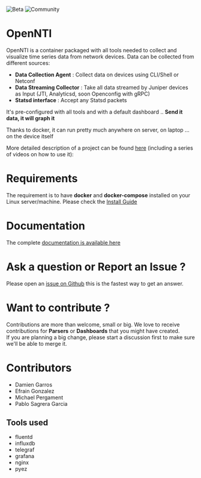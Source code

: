 ![Beta](https://img.shields.io/badge/status-beta-yellowgreen.svg?style=flat "Beta")
![Community](https://img.shields.io/badge/support-community-blue.svg?style=flat "Community")

# OpenNTI

OpenNTI is a container packaged with all tools needed to collect and visualize time series data from network devices.
Data can be collected from different sources:

- **Data Collection Agent** : Collect data on devices using CLI/Shell or Netconf
- **Data Streaming Collector** : Take all data streamed by Juniper devices as Input (JTI, Analyticsd, soon Openconfig with gRPC)
- **Statsd interface** : Accept any Statsd packets

It's pre-configured with all tools and with a default dashboard ..
**Send it data, it will graph it**

Thanks to docker, it can run pretty much anywhere on server, on laptop ... on the device itself

More detailed description of a project can be found [here](http://forums.juniper.net/t5/Analytics/Open-Source-Universal-Telemetry-Collector-for-Junos/ba-p/288677) (including a series of videos on how to use it):

# Requirements

The requirement is to have **docker** and **docker-compose** installed on your Linux server/machine.
Please check the [Install Guide](http://open-nti.readthedocs.io/en/latest/install.html)

# Documentation

The complete [documentation is available here](http://open-nti.readthedocs.io/en/latest/)

# Ask a question or Report an Issue ?

Please open an [issue on Github](https://github.com/Juniper/open-nti/issues) this is the fastest way to get an answer.

# Want to contribute ?

Contributions are more than welcome, small or big. We love to receive contributions for **Parsers** or **Dashboards** that you might have created.  
If you are planning a big change, please start a discussion first to make sure we'll be able to merge it.

# Contributors
 - Damien Garros
 - Efrain Gonzalez
 - Michael Pergament
 - Pablo Sagrera Garcia

## Tools used
 - fluentd
 - influxdb
 - telegraf
 - grafana
 - nginx
 - pyez
